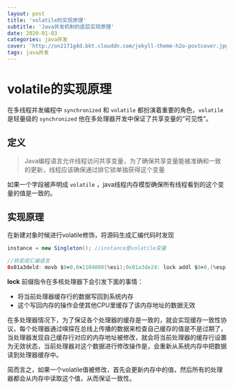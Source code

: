 ```yaml
---
layout: post
title: 'volatile的实现原理'
subtitle: 'Java并发机制的底层实现原理'
date: 2020-01-03
categories: java并发
cover: 'http://on2171g4d.bkt.clouddn.com/jekyll-theme-h2o-postcover.jpg'
tags: java并发
---
```


# volatile的实现原理

在多线程并发编程中 `synchronized` 和 `volatile` 都扮演着重要的角色，`volatile` 是轻量级的 `synchronized` 他在多处理器开发中保证了共享变量的“可见性”。

## 定义

> Java编程语言允许线程访问共享变量，为了确保共享变量能被准确和一致的更新，线程应该确保通过排它锁单独获得这个变量

如果一个字段被声明成 `volatile` ，java线程内存模型确保所有线程看到的这个变量的值是一致的。

## 实现原理

在新建对象时候进行volatile修饰，将源码生成汇编代码时发现

```java 
instance = new Singleton(); //instance是volatile变量

//转变成汇编语言
0x01a3deld: movb $0×0,0×1104800(%esi);0x01a3de24: lock addl $0×0,(%esp);
```

**lock** 前缀指令在多核处理器下会引发下面的事情：

- 将当前处理器缓存行的数据写回到系统内存
- 这个写回内存的操作会使其他CPU里缓存了该内存地址的数据无效

在多处理器情况下，为了保证各个处理器的缓存是一致的，就会实现缓存一致性协议，每个处理器通过嗅探在总线上传播的数据来检查自己缓存的值是不是过期了，当处理器发现自己缓存行对应的内存地址被修改，就会将当前处理器的缓存行设置为无效状态，当前处理器对这个数据进行修改操作是，会重新从系统内存中把数据读到处理器缓存中。

简而言之，如果一个volatile值被修改，首先会更新内存中的值，然后所有的处理器都会从内存中读取这个值，从而保证一致性。